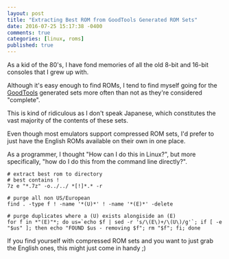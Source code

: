 ```yaml
---
layout: post
title: "Extracting Best ROM from GoodTools Generated ROM Sets"
date: 2016-07-25 15:17:38 -0400
comments: true
categories: [linux, roms]
published: true
---
```


As a kid of the 80's, I have fond memories of all the old 8-bit and 16-bit consoles that I grew up with.

Although it's easy enough to find ROMs, I tend to find myself going for the [GoodTools](https://en.wikipedia.org/wiki/GoodTools) generated sets more often than not as they're considered "complete".

This is kind of ridiculous as I don't speak Japanese, which constitutes the vast majority of the contents of these sets.

Even though most emulators support compressed ROM sets, I'd prefer to just have the English ROMs available on their own in one place.

As a programmer, I thought "How can I do this in Linux?", but more specifically, "how do I do this from the command line directly?".

```
# extract best rom to directory
# best contains !
7z e "*.7z" -o../../ *[!]*.* -r

# purge all non US/European
find . -type f ! -name '*(U)*' ! -name '*(E)*' -delete

# purge duplicates where a (U) exists alongiside an (E)
for f in *"(E)"*; do us=`echo $f | sed -r 's/\(E\)+/\(U\)/g'`; if [ -e "$us" ]; then echo "FOUND $us - removing $f"; rm "$f"; fi; done
```

If you find yourself with compressed ROM sets and you want to just grab the English ones, this might just come in handy ;)

